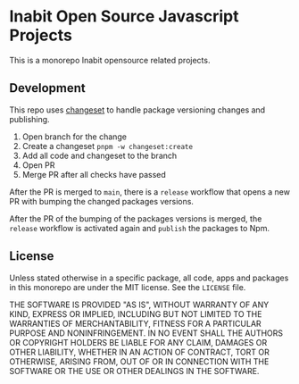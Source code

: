 # Inabit Open Source Javascript Projects

This is a monorepo Inabit opensource related projects.

## Development

This repo uses [changeset](https://github.com/changesets/changesets) to handle package versioning changes and publishing.

1. Open branch for the change
2. Create a changeset `pnpm -w changeset:create`
3. Add all code and changeset to the branch
4. Open PR
5. Merge PR after all checks have passed

After the PR is merged to `main`, there is a `release` workflow that opens a new PR with bumping the changed packages versions.

After the PR of the bumping of the packages versions is merged, the `release` workflow is activated again and `publish` the packages to Npm.

## License

Unless stated otherwise in a specific package, all code, apps and packages in this monorepo are under the MIT license. See the `LICENSE` file.

THE SOFTWARE IS PROVIDED "AS IS", WITHOUT WARRANTY OF ANY KIND, EXPRESS OR
IMPLIED, INCLUDING BUT NOT LIMITED TO THE WARRANTIES OF MERCHANTABILITY,
FITNESS FOR A PARTICULAR PURPOSE AND NONINFRINGEMENT. IN NO EVENT SHALL THE
AUTHORS OR COPYRIGHT HOLDERS BE LIABLE FOR ANY CLAIM, DAMAGES OR OTHER
LIABILITY, WHETHER IN AN ACTION OF CONTRACT, TORT OR OTHERWISE, ARISING FROM,
OUT OF OR IN CONNECTION WITH THE SOFTWARE OR THE USE OR OTHER DEALINGS IN THE
SOFTWARE.
